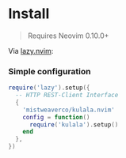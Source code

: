# Install

> Requires Neovim 0.10.0+

Via [lazy.nvim](https://github.com/folke/lazy.nvim):

### Simple configuration

```lua title="init.lua"
require('lazy').setup({
  -- HTTP REST-Client Interface
  {
    'mistweaverco/kulala.nvim'
    config = function()
      require('kulala').setup()
    end
  },
})
```

